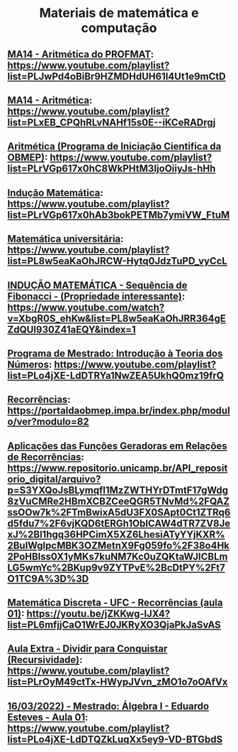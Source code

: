 # <div style="text-align: center;"> Materiais de matemática e computação </div>

## <u>MA14 - Aritmética do PROFMAT</u>: https://www.youtube.com/playlist?list=PLJwPd4oBiBr9HZMDHdUH61l4Ut1e9mCtD

## <u>MA14 - Aritmética</u>: https://www.youtube.com/playlist?list=PLxEB_CPQhRLvNAHf15s0E--iKCeRADrgj

## <u>Aritmética (Programa de Iniciação Cientifica da OBMEP)</u>: https://www.youtube.com/playlist?list=PLrVGp617x0hC8WkPHtM3IjoOiiyJs-hHh

## <u>Indução Matemática</u>: https://www.youtube.com/playlist?list=PLrVGp617x0hAb3bokPETMb7ymiVW_FtuM

## <u>Matemática universitária</u>: https://www.youtube.com/playlist?list=PL8w5eaKaOhJRCW-Hytq0JdzTuPD_vyCcL

## <u>INDUÇÃO MATEMÁTICA - Sequência de Fibonacci - (Propriedade interessante)</u>: https://www.youtube.com/watch?v=XbgR0S_ehKw&list=PL8w5eaKaOhJRR364gEZdQUI930Z41aEQY&index=1

## <u>Programa de Mestrado: Introdução à Teoria dos Números</u>: https://www.youtube.com/playlist?list=PLo4jXE-LdDTRYa1NwZEA5UkhQ0mz19frQ

## <u>Recorrências</u>: https://portaldaobmep.impa.br/index.php/modulo/ver?modulo=82

## <u>Aplicações das Funções Geradoras em Relações de Recorrências</u>: https://www.repositorio.unicamp.br/API_repositorio_digital/arquivo?p=S3YXQoJsBLymqfI1MzZWTHYrDTmtF17gWdg8zVuCMRe2HBmXCBZCeeQGR5TNvMd%2FQAZssOOw7k%2FTmBwixA5dU3FX0SApt0Ct1ZTRq6d5fdu7%2F6vjKQD6tERGh1ObICAW4dTR7ZV8JexJ%2Bl1hgq36HPCimX5XZ6LhesiATyYYjKXR%2BuIWglpcMBK3OZMetnX9Fg059fo%2F38o4Hk2PoHBlss0X1yMKs7kuNM7Kc0uZQKtaWJICBLmLG5wmYc%2BKup9v9ZYTPvE%2BcDtPY%2Ft7O1TC9A%3D%3D

## <u>Matemática Discreta - UFC - Recorrências (aula 01)</u>: https://youtu.be/jZKKwg-lJX4?list=PL6mfjjCaO1WrEJ0JKRyXO3QjaPkJaSvAS

## <u>Aula Extra - Dividir para Conquistar (Recursividade)</u>: https://www.youtube.com/playlist?list=PLrOyM49ctTx-HWypJVvn_zMO1o7oOAfVx

## <u>16/03/2022) - Mestrado: Álgebra I - Eduardo Esteves - Aula 01</u>: https://www.youtube.com/playlist?list=PLo4jXE-LdDTQZkLuqXx5ey9-VD-BTGbdS
